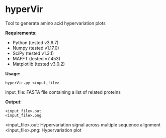 hyperVir
========

Tool to generate amino acid hypervariation plots

<b>Requirements:</b>
* Python (tested v3.6.7)
* Numpy (tested v1.17.0)
* SciPy (tested v1.3.1)
* MAFFT (tested v7.453)
* Matplotlib (tested v3.0.2)


<b>Usage:</b> 
```
hyperVir.py <input_file>
```

input_file: FASTA file containing a list of related proteins <br />

<b>Output:</b>

```
<input_file>.out
<input_file>.png
```

<input_file>.out: Hypervariation signal across multiple sequence alignment <br />
<input_file>.png: Hypervariation plot <br />
